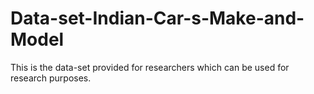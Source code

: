 # Data-set-Indian-Car-s-Make-and-Model
This is the data-set provided for researchers which can be used for research purposes.
